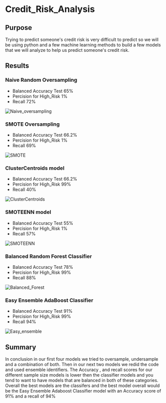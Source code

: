 # Credit_Risk_Analysis
## Purpose
Trying to predict someone's credit risk is very difficult to predict so we will be using python and a few machine learning methods to build a few models that we will analyze to help us predict someone's credit risk.

## Results 
### Naive Random Oversampling
* Balanced Accuracy Test 65%
* Percision for High_Risk 1%
* Recall 72%

![Naive_oversampling](https://user-images.githubusercontent.com/108701073/197415734-920555d5-4aa9-47be-9a82-6198a334fdec.png)


### SMOTE Oversampling
* Balanced Accuracy Test 66.2%
* Percision for High_Risk 1%
* Recall 69%

![SMOTE](https://user-images.githubusercontent.com/108701073/197415737-54ea4ad3-9960-480b-85ec-b2dcf043f07f.png)


### ClusterCentroids model
* Balanced Accuracy Test 66.2%
* Percision for High_Risk 99%
* Recall 40%

![ClusterCentroids](https://user-images.githubusercontent.com/108701073/197415741-df49a59b-80a8-4db4-be3e-3ed6e898e053.png)


### SMOTEENN model
* Balanced Accuracy Test 55%
* Percision for High_Risk 1%
* Recall 57%

![SMOTEENN](https://user-images.githubusercontent.com/108701073/197415743-d3b1fd95-0d57-4a58-814e-eae51f40e47e.png)


### Balanced Random Forest Classifier
* Balanced Accuracy Test 78%
* Percision for High_Risk 99%
* Recall 88%

![Balanced_Forest](https://user-images.githubusercontent.com/108701073/197415746-09495750-c601-4c54-81be-c13f9c7f8731.png)


### Easy Ensemble AdaBoost Classifier
* Balanced Accuracy Test 91%
* Percision for High_Risk 99%
* Recall 94%

![Easy_ensemble](https://user-images.githubusercontent.com/108701073/197415748-29d463d6-54f6-4605-9603-62b76d294158.png)

## Summary
In conclusion in our first four models we tried to oversample, undersample and a combination of both. Then in our next two models we redid the code and used ensemble identifiers. The Accuracy , and recall scores for our different sample size models is lower then the classifier models and you tend to want to have models that are balanced in both of these categories. Overall the best models are the classifers and the best model overall would be the Easy Ensemble Adaboost Classifier model with an Accuracy score of 91% and a recall of 94%
